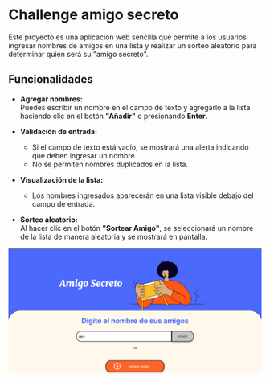 # Challenge amigo secreto

Este proyecto es una aplicación web sencilla que permite a los usuarios ingresar nombres de amigos en una lista y realizar un sorteo aleatorio para determinar quién será su "amigo secreto".

## Funcionalidades

- **Agregar nombres:**  
  Puedes escribir un nombre en el campo de texto y agregarlo a la lista haciendo clic en el botón **"Añadir"** o presionando **Enter**.

- **Validación de entrada:**  
  - Si el campo de texto está vacío, se mostrará una alerta indicando que deben ingresar un nombre.
  - No se permiten nombres duplicados en la lista.

- **Visualización de la lista:**  
  - Los nombres ingresados aparecerán en una lista visible debajo del campo de entrada.
 

- **Sorteo aleatorio:**  
  Al hacer clic en el botón **"Sortear Amigo"**, se seleccionará un nombre de la lista de manera aleatoria y se mostrará en pantalla.

![alt text](./assets/image.png)





